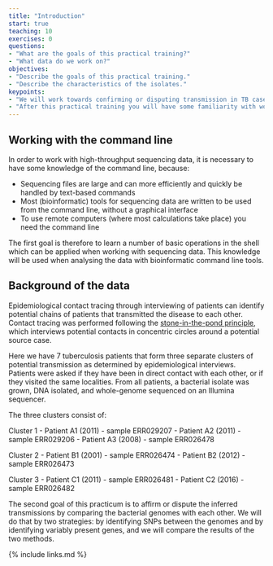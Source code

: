 ```yaml
---
title: "Introduction"
start: true
teaching: 10
exercises: 0
questions:
- "What are the goals of this practical training?"
- "What data do we work on?"
objectives:
- "Describe the goals of this practical training."
- "Describe the characteristics of the isolates."
keypoints:
- "We will work towards confirming or disputing transmission in TB cases"
- "After this practical training you will have some familiarity with working on the command line"
---
```


## Working with the command line

In order to work with high-throughput sequencing data, it is necessary to have some knowledge of the command line, because:

   + Sequencing files are large and can more efficiently and quickly be handled by text-based commands
   + Most (bioinformatic) tools for sequencing data are written to be used from the command line, without a graphical interface
   + To use remote computers (where most calculations take place) you need the command line

The first goal is therefore to learn a number of basic operations in the shell which can be applied when working with sequencing data. This knowledge will be used when analysing the data with bioinformatic command line tools.



## Background of the data

Epidemiological contact tracing through interviewing of patients can identify potential chains of patients that transmitted the disease to each other. Contact tracing was performed following the [stone-in-the-pond principle](https://www.ncbi.nlm.nih.gov/pubmed/1643300), which  interviews potential contacts in concentric circles around a potential source case.

Here we have 7 tuberculosis patients that form three separate clusters of potential transmission as determined by epidemiological interviews. Patients were asked if they have been in direct contact with each other, or if they visited the same localities. From all patients, a bacterial isolate was grown, DNA isolated, and whole-genome sequenced on an Illumina sequencer.

The three clusters consist of:

Cluster 1
    - Patient A1 (2011) - sample ERR029207
    - Patient A2 (2011) - sample ERR029206
    - Patient A3 (2008) - sample ERR026478

Cluster 2
    - Patient B1 (2001) - sample ERR026474
    - Patient B2 (2012) - sample ERR026473

Cluster 3
    - Patient C1 (2011) - sample ERR026481
    - Patient C2 (2016) - sample ERR026482

The second goal of this practicum is to affirm or dispute the inferred transmissions by comparing the bacterial genomes with each other. We will do that by two strategies: by identifying SNPs between the genomes and by identifying variably present genes, and we will compare the results of the two methods.



{% include links.md %}
